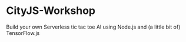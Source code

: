 # CityJS-Workshop
Build your own Serverless tic tac toe AI using Node.js and (a little bit of) TensorFlow.js
